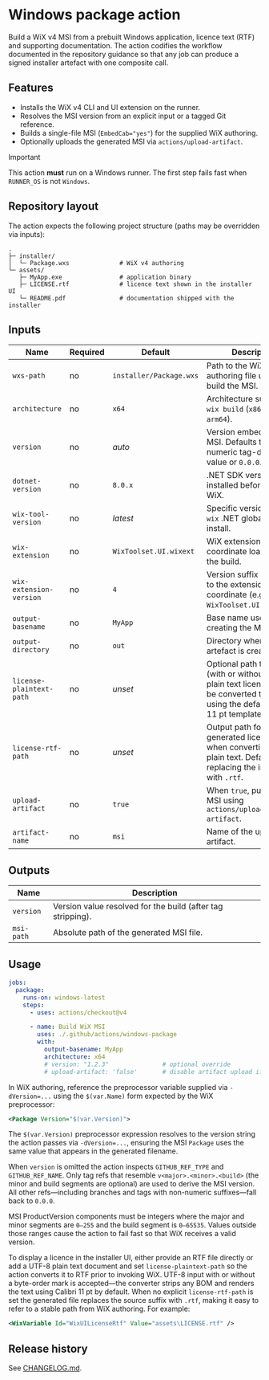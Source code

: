 # Windows package action

Build a WiX v4 MSI from a prebuilt Windows application, licence text (RTF) and
supporting documentation. The action codifies the workflow documented in the
repository guidance so that any job can produce a signed installer artefact with
one composite call.

## Features

- Installs the WiX v4 CLI and UI extension on the runner.
- Resolves the MSI version from an explicit input or a tagged Git reference.
- Builds a single-file MSI (`EmbedCab="yes"`) for the supplied WiX authoring.
- Optionally uploads the generated MSI via `actions/upload-artifact`.

> [!IMPORTANT]
> This action **must** run on a Windows runner. The first step fails fast when
> `RUNNER_OS` is not `Windows`.

## Repository layout

The action expects the following project structure (paths may be overridden via
inputs):

```text
.
├─ installer/
│  └─ Package.wxs              # WiX v4 authoring
└─ assets/
   ├─ MyApp.exe                # application binary
   ├─ LICENSE.rtf              # licence text shown in the installer UI
   └─ README.pdf               # documentation shipped with the installer
```

## Inputs

| Name | Required | Default | Description |
| ---- | -------- | ------- | ----------- |
| `wxs-path` | no | `installer/Package.wxs` | Path to the WiX authoring file used to build the MSI. |
| `architecture` | no | `x64` | Architecture supplied to `wix build` (`x86`, `x64`, or `arm64`). |
| `version` | no | _auto_ | Version embedded in the MSI. Defaults to a numeric tag-derived value or `0.0.0`. |
| `dotnet-version` | no | `8.0.x` | .NET SDK version installed before running WiX. |
| `wix-tool-version` | no | _latest_ | Specific version of the `wix` .NET global tool to install. |
| `wix-extension` | no | `WixToolset.UI.wixext` | WiX extension coordinate loaded during the build. |
| `wix-extension-version` | no | `4` | Version suffix appended to the extension coordinate (e.g. `WixToolset.UI.wixext/4`). |
| `output-basename` | no | `MyApp` | Base name used when creating the MSI file. |
| `output-directory` | no | `out` | Directory where the MSI artefact is created. |
| `license-plaintext-path` | no | _unset_ | Optional path to a UTF-8 (with or without BOM) plain text licence that will be converted to RTF using the default Calibri 11 pt template. |
| `license-rtf-path` | no | _unset_ | Output path for the generated licence RTF when converting from plain text. Defaults to replacing the input suffix with `.rtf`. |
| `upload-artifact` | no | `true` | When `true`, publishes the MSI using `actions/upload-artifact`. |
| `artifact-name` | no | `msi` | Name of the uploaded artifact. |

## Outputs

| Name | Description |
| ---- | ----------- |
| `version` | Version value resolved for the build (after tag stripping). |
| `msi-path` | Absolute path of the generated MSI file. |

## Usage

```yaml
jobs:
  package:
    runs-on: windows-latest
    steps:
      - uses: actions/checkout@v4

      - name: Build WiX MSI
        uses: ./.github/actions/windows-package
        with:
          output-basename: MyApp
          architecture: x64
          # version: "1.2.3"               # optional override
          # upload-artifact: 'false'       # disable artifact upload if not needed
```

In WiX authoring, reference the preprocessor variable supplied via
`-dVersion=...` using the `$(var.Name)` form expected by the WiX
preprocessor:

```xml
<Package Version="$(var.Version)">
```

The `$(var.Version)` preprocessor expression resolves to the version string the
action passes via `-dVersion=...`, ensuring the MSI `Package` uses the same
value that appears in the generated filename.

When `version` is omitted the action inspects `GITHUB_REF_TYPE` and
`GITHUB_REF_NAME`. Only tag refs that resemble `v<major>.<minor>.<build>` (the
minor and build segments are optional) are used to derive the MSI version. All
other refs—including branches and tags with non-numeric suffixes—fall back to
`0.0.0`.

MSI ProductVersion components must be integers where the major and minor
segments are `0–255` and the build segment is `0–65535`. Values outside those
ranges cause the action to fail fast so that WiX receives a valid version.

To display a licence in the installer UI, either provide an RTF file directly
or add a UTF-8 plain text document and set `license-plaintext-path` so the
action converts it to RTF prior to invoking WiX. UTF-8 input with or without a
byte-order mark is accepted—the converter strips any BOM and renders the text
using Calibri 11 pt by default. When no explicit `license-rtf-path` is set the
generated file replaces the source suffix with `.rtf`, making it easy to refer
to a stable path from WiX authoring. For example:

```xml
<WixVariable Id="WixUILicenseRtf" Value="assets\LICENSE.rtf" />
```

## Release history

See [CHANGELOG.md](./CHANGELOG.md).
